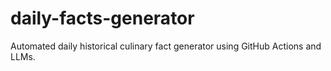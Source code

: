 # daily-facts-generator
Automated daily historical culinary fact generator using GitHub Actions and LLMs.
